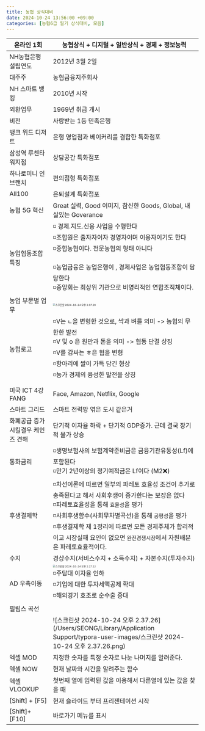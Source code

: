 ```yaml
---
title: 농협 상식대비
date: 2024-10-24 13:56:00 +09:00
categories: [농협6급 필기 상식대비, 모음]
---
```




| 온라인 1회                         | **농협상식 + 디지털 + 일반상식 + 경제 + 정보능력**           |
| ---------------------------------- | ------------------------------------------------------------ |
| NH농협은행 설립연도                | 2012년 3월 2일                                               |
| 대주주                             | 농협금융지주회사                                             |
| NH 스마트 뱅킹                     | 2010년 시작                                                  |
| 외환업무                           | 1969년 취급 개시                                             |
| 비전                               | 사랑받는 1등 민족은행                                        |
| 뱅크 위드 디저트                   | 은행 영업점과 베이커리를 결합한 특화점포                     |
| 삼성역 루첸타워지점                | 상담공간 특화점포                                            |
| 하나로미니 인 브랜치               | 편의점형 특화점포                                            |
| All100                             | 은퇴설계 특화점포                                            |
| 농협 5G 혁신                       | Great 실력, Good 이미지, 참신한 Goods, Global, 내실있는 Goverance |
| 농업협동조합 특징                  | ◽️ 경제.지도.신용 사업을 수행한다<br />◽️조합원은 출자자이자 경영자이며 이용자이기도 한다 <br />◽️종합농협이다. 전문농협의 형태 아니다<br /><br />◽️농업금융은 농업은행이 , 경제사업은 농업협동조합이 담당한다<br />◽️중앙회는 최상위 기관으로 비영리적인 연합조직체이다. |
| 농업 부문별 업무                   | <img src="/Users/SEONG/Library/Application Support/typora-user-images/스크린샷 2024-10-24 오후 2.07.28.png" alt="스크린샷 2024-10-24 오후 2.07.28" style="zoom:40%;" /> |
| 농협로고                           | ◽️V는 `ㄴ`을 변형한 것으로, 싹과 벼를 의미 -> 농협의 무한한 발전<br />◽️V 및 o 은 원만과 돈을 의미 -> 협동 단결 상징<br />◽️V를 감싸는 ㅎ은 협을 변형<br />◽️항아리에 쌀이 가득 담긴 형상<br />◽️농가 경제의 융성한 발전을 상징 |
|                                    |                                                              |
| 미국 ICT 4강 FANG                  | Face, Amazon, Netflix, Google                                |
| 스마트 그리드                      | 스마트 전력망 엮은 도시 같은거                               |
| 화폐공급 증가 시킬결우 케인즈 견해 | 단기적 이자율 하락 + 단기적 GDP증가. 근데 결국 장기적 물가 상승 |
| 통화금리                           | ◽️생명보험사의 보험계약준비금은 금융기관유동성(Lf)에 포함된다<br />◽️만기 2년이상의 정기예적금은 Lf이다 (M2❌) |
| 후생결제학                         | ◽️차선이론에 따르면 일부의 파레토 효율성 조건이 추가로 충족된다고 해서 사회후생이 증가한다는 보장은 없다<br />◽️파레토효율성을 통해 `효율성`을 평가<br />◽️사회후생함수(사회무차별곡선)을 통해 `공평성`을 평가<br />◽️후생결제학 제 1정리에 따르면 모든 경제주체가 합리적이고 시장실패 요인이 없으면 `완전경쟁시장`에서 자원배분은 파레토효율적이다. |
| 수지                               | 경상수지(서비스수지 + 소득수지) + 자본수지(투자수지)         |
| AD 우측이동                        | <img src="/Users/SEONG/Library/Application Support/typora-user-images/스크린샷 2024-10-24 오후 2.27.12.png" alt="스크린샷 2024-10-24 오후 2.27.12" style="zoom:40%;" /><br />◽️주담대 이자율 인하<br />◽️기업에 대한 투자세액공제 확대<br />◽️해외경기 호조로 순수출 증대 |
| 필립스 곡선                        |                                                              |
|                                    | ![스크린샷 2024-10-24 오후 2.37.26](/Users/SEONG/Library/Application Support/typora-user-images/스크린샷 2024-10-24 오후 2.37.26.png) |
| 엑셀 MOD                           | 지정한 숫자를 특정 숫자로 나눈 나머지를 알려준다.            |
| 엑셀 NOW                           | 현재 날짜와 시간을 알려주는 함수                             |
| 엑셀 VLOOKUP                       | 첫번째 열에 입력된 값을 이용해서 다른열에 있는 값을 찾을 때  |
| [Shift] + [F5]                     | 현재 슬라이드 부터 프리젠테이션 시작                         |
| [Shift]+[F10]                      | 바로가기 메뉴를 표시                                         |

